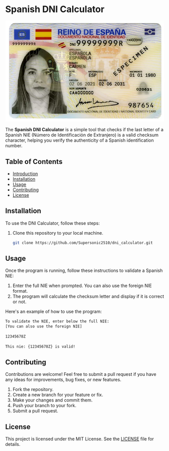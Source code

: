 # Spanish DNI Calculator

![DNI Image](dni_image.png)

The **Spanish DNI Calculator** is a simple tool that checks if the last letter of a Spanish NIE (Número de Identificación de Extranjero) is a valid checksum character, helping you verify the authenticity of a Spanish identification number.

## Table of Contents

- [Introduction](#spanish-dni-calculator)
- [Installation](#installation)
- [Usage](#usage)
- [Contributing](#contributing)
- [License](#license)

## Installation

To use the DNI Calculator, follow these steps:

1. Clone this repository to your local machine.

   ```bash
   git clone https://github.com/Supersonic2510/dni_calculator.git
   ```

## Usage

Once the program is running, follow these instructions to validate a Spanish NIE:

1. Enter the full NIE when prompted. You can also use the foreign NIE format.
2. The program will calculate the checksum letter and display if it is correct or not.

Here's an example of how to use the program:

  ```plaintext
  To validate the NIE, enter below the full NIE:
  [You can also use the foreign NIE]

  12345678Z

  This nie: {12345678Z} is valid!
  ```

## Contributing

Contributions are welcome! Feel free to submit a pull request if you have any ideas for improvements, bug fixes, or new features.

1. Fork the repository.
2. Create a new branch for your feature or fix.
3. Make your changes and commit them.
4. Push your branch to your fork.
5. Submit a pull request.

## License

This project is licensed under the MIT License. See the [LICENSE](https://github.com/Supersonic2510/dni_calculator/blob/master/LICENSE.md) file for details.

